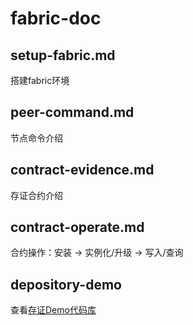 # fabric-doc

## setup-fabric.md
搭建fabric环境

## peer-command.md
节点命令介绍

## contract-evidence.md
存证合约介绍

## contract-operate.md
合约操作：安装 -> 实例化/升级 -> 写入/查询

## depository-demo

查看[存证Demo代码库](https://github.com/PercivalZhang/fabric-doc/tree/master/depository-demo)
